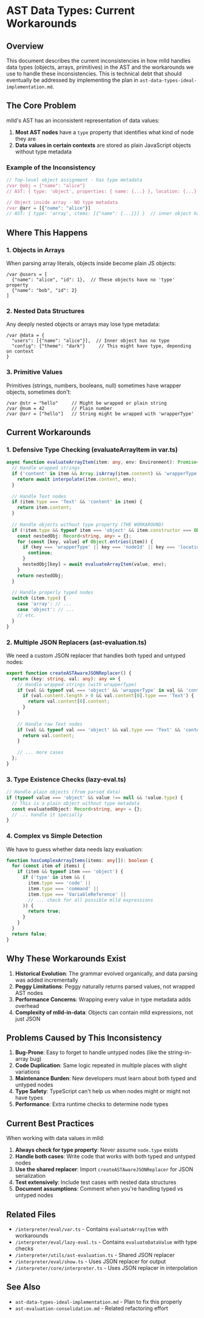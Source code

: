 # AST Data Types: Current Workarounds

## Overview

This document describes the current inconsistencies in how mlld handles data types (objects, arrays, primitives) in the AST and the workarounds we use to handle these inconsistencies. This is technical debt that should eventually be addressed by implementing the plan in `ast-data-types-ideal-implementation.md`.

## The Core Problem

mlld's AST has an inconsistent representation of data values:

1. **Most AST nodes** have a `type` property that identifies what kind of node they are
2. **Data values in certain contexts** are stored as plain JavaScript objects without type metadata

### Example of the Inconsistency

```javascript
// Top-level object assignment - has type metadata
/var @obj = {"name": "alice"}
// AST: { type: 'object', properties: { name: {...} }, location: {...} }

// Object inside array - NO type metadata
/var @arr = [{"name": "alice"}]
// AST: { type: 'array', items: [{"name": {...}}] }  // inner object has no 'type'
```

## Where This Happens

### 1. Objects in Arrays
When parsing array literals, objects inside become plain JS objects:
```mlld
/var @users = [
  {"name": "alice", "id": 1},  // These objects have no 'type' property
  {"name": "bob", "id": 2}
]
```

### 2. Nested Data Structures
Any deeply nested objects or arrays may lose type metadata:
```mlld
/var @data = {
  "users": [{"name": "alice"}],  // Inner object has no type
  "config": {"theme": "dark"}     // This might have type, depending on context
}
```

### 3. Primitive Values
Primitives (strings, numbers, booleans, null) sometimes have wrapper objects, sometimes don't:
```mlld
/var @str = "hello"     // Might be wrapped or plain string
/var @num = 42          // Plain number
/var @arr = ["hello"]   // String might be wrapped with 'wrapperType'
```

## Current Workarounds

### 1. Defensive Type Checking (evaluateArrayItem in var.ts)

```typescript
async function evaluateArrayItem(item: any, env: Environment): Promise<any> {
  // Handle wrapped strings
  if ('content' in item && Array.isArray(item.content) && 'wrapperType' in item) {
    return await interpolate(item.content, env);
  }
  
  // Handle Text nodes
  if (item.type === 'Text' && 'content' in item) {
    return item.content;
  }
  
  // Handle objects without type property (THE WORKAROUND)
  if (!item.type && typeof item === 'object' && item.constructor === Object) {
    const nestedObj: Record<string, any> = {};
    for (const [key, value] of Object.entries(item)) {
      if (key === 'wrapperType' || key === 'nodeId' || key === 'location') {
        continue;
      }
      nestedObj[key] = await evaluateArrayItem(value, env);
    }
    return nestedObj;
  }
  
  // Handle properly typed nodes
  switch (item.type) {
    case 'array': // ...
    case 'object': // ...
    // etc.
  }
}
```

### 2. Multiple JSON Replacers (ast-evaluation.ts)

We need a custom JSON replacer that handles both typed and untyped nodes:

```typescript
export function createASTAwareJSONReplacer() {
  return (key: string, val: any): any => {
    // Handle wrapped strings (with wrapperType)
    if (val && typeof val === 'object' && 'wrapperType' in val && 'content' in val) {
      if (val.content.length > 0 && val.content[0].type === 'Text') {
        return val.content[0].content;
      }
    }
    
    // Handle raw Text nodes
    if (val && typeof val === 'object' && val.type === 'Text' && 'content' in val) {
      return val.content;
    }
    
    // ... more cases
  };
}
```

### 3. Type Existence Checks (lazy-eval.ts)

```typescript
// Handle plain objects (from parsed data)
if (typeof value === 'object' && value !== null && !value.type) {
  // This is a plain object without type metadata
  const evaluatedObject: Record<string, any> = {};
  // ... handle it specially
}
```

### 4. Complex vs Simple Detection

We have to guess whether data needs lazy evaluation:

```typescript
function hasComplexArrayItems(items: any[]): boolean {
  for (const item of items) {
    if (item && typeof item === 'object') {
      if ('type' in item && (
        item.type === 'code' || 
        item.type === 'command' || 
        item.type === 'VariableReference' ||
        // ... check for all possible mlld expressions
      )) {
        return true;
      }
    }
  }
  return false;
}
```

## Why These Workarounds Exist

1. **Historical Evolution**: The grammar evolved organically, and data parsing was added incrementally
2. **Peggy Limitations**: Peggy naturally returns parsed values, not wrapped AST nodes
3. **Performance Concerns**: Wrapping every value in type metadata adds overhead
4. **Complexity of mlld-in-data**: Objects can contain mlld expressions, not just JSON

## Problems Caused by This Inconsistency

1. **Bug-Prone**: Easy to forget to handle untyped nodes (like the string-in-array bug)
2. **Code Duplication**: Same logic repeated in multiple places with slight variations
3. **Maintenance Burden**: New developers must learn about both typed and untyped nodes
4. **Type Safety**: TypeScript can't help us when nodes might or might not have types
5. **Performance**: Extra runtime checks to determine node types

## Current Best Practices

When working with data values in mlld:

1. **Always check for type property**: Never assume `node.type` exists
2. **Handle both cases**: Write code that works with both typed and untyped nodes
3. **Use the shared replacer**: Import `createASTAwareJSONReplacer` for JSON serialization
4. **Test extensively**: Include test cases with nested data structures
5. **Document assumptions**: Comment when you're handling typed vs untyped nodes

## Related Files

- `/interpreter/eval/var.ts` - Contains `evaluateArrayItem` with workarounds
- `/interpreter/eval/lazy-eval.ts` - Contains `evaluateDataValue` with type checks
- `/interpreter/utils/ast-evaluation.ts` - Shared JSON replacer
- `/interpreter/eval/show.ts` - Uses JSON replacer for output
- `/interpreter/core/interpreter.ts` - Uses JSON replacer in interpolation

## See Also

- `ast-data-types-ideal-implementation.md` - Plan to fix this properly
- `ast-evaluation-consolidation.md` - Related refactoring effort